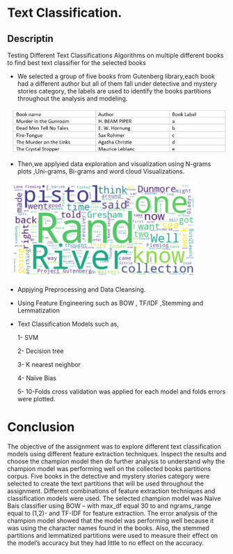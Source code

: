 # Text Classification.

## Descriptin
Testing Different Text Classifications Algorithms on multiple different books to find best text classifier for the selected books

- We selected a group of five books from Gutenberg library,each book had a different author but all of them fall under detective and mystery stories category, the labels are used to identify the books partitions throughout the analysis and modeling.

!['Books'](pictures/Books.PNG)

- Then,we applyied data exploration and visualization using N-grams plots ,Uni-grams, Bi-grams and word cloud Visualizations.

!['Visualization'](pictures/Visualization.PNG)

- Appjying Preprocessing and Data Cleansing.
- Using Feature Engineering such as BOW , TF/IDF ,Stemming and Lemmatization
- Text Classification Models such as,

    1-	SVM

    2-  Decision tree

    3-	K nearest neighbor

     4-	Naïve Bias

    5-	10-Folds cross validation was applied for each model and folds errors were plotted.


# Conclusion

The objective of the assignment was to explore different text classification models using different feature extraction techniques. Inspect the results and choose the champion model then do further analysis to understand why the champion model was performing well on the collected books partitions corpus.
Five books in the detective and mystery stories category were selected to create the text partitions that will be used throughout the assignment. Different combinations of feature extraction techniques and classification models were used. The selected champion model was Naïve Bais classifier using BOW – with max_df equal 30 to and ngrams_range equal to (1,2)- and TF-IDF for feature extraction. The error analysis of the champion model showed that the model was performing well because it was using the character names found in the books. Also, the stemmed partitions and lemmatized partitions were used to measure their effect on the model’s accuracy but they had little to no effect on the accuracy.


